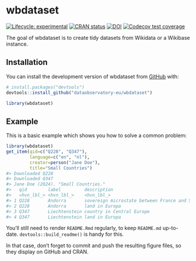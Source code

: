 
<!-- README.md is generated from README.Rmd. Please edit that file -->

# wbdataset

<!-- badges: start -->

[![Lifecycle:
experimental](https://img.shields.io/badge/lifecycle-experimental-orange.svg)](https://lifecycle.r-lib.org/articles/stages.html#experimental)
[![CRAN
status](https://www.r-pkg.org/badges/version/wbdataset)](https://CRAN.R-project.org/package=wbdataset)
[![DOI](https://zenodo.org/badge/DOI/10.5281/zenodo.13972192.svg)](https://zenodo.org/record/13972192)
[![Codecov test
coverage](https://codecov.io/gh/dataobservatory-eu/wbdataset/graph/badge.svg)](https://app.codecov.io/gh/dataobservatory-eu/wbdataset)
<!-- badges: end -->

The goal of wbdataset is to create tidy datasets from Wikidata or a
Wikibase instance.

## Installation

You can install the development version of wbdataset from
[GitHub](https://github.com/) with:

``` r
# install.packages("devtools")
devtools::install_github("dataobservatory-eu/wbdataset")
```

``` r
library(wbdataset)
```

## Example

This is a basic example which shows you how to solve a common problem:

``` r
library(wbdataset)
get_item(qid=c("Q228", "Q347"), 
         language=c("en", "nl"), 
         creator=person("Jane Doe"), 
         title="Small Countries")
#> Downloaded Q228
#> Downloaded Q347
#> Jane Doe (2024). "Small Countries."
#>   qid        label         description                                  language
#>   <hvn_lbl_> <hvn_lbl_>    <hvn_lbl_>                                   <hvn_lb>
#> 1 Q228       Andorra       sovereign microstate between France and Spa… en      
#> 2 Q228       Andorra       land in Europa                               nl      
#> 3 Q347       Liechtenstein country in Central Europe                    en      
#> 4 Q347       Liechtenstein land in Europa                               nl
```

You’ll still need to render `README.Rmd` regularly, to keep `README.md`
up-to-date. `devtools::build_readme()` is handy for this.

In that case, don’t forget to commit and push the resulting figure
files, so they display on GitHub and CRAN.
